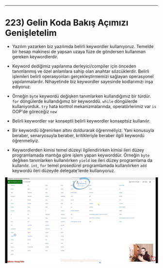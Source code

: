 ***
# 223) Gelin Koda Bakış Açımızı Genişletelim
- Yazılım yazarken biz yazılımda belirli keywordler kullanıyoruz. Temelde bir hesap makinesi de yapsan uzaya füze de göndersen kullanman gereken keywordlerdir.

- Keyword dediğimiz yapılanma derleyici/compiler için önceden tanımlanmış ve özel anlamlara sahip olan anahtar sözcüklerdir. Belirli işlemleri belirli operasyonları gerçekleştirmemizi sağlayan operasyonel yapılanmalardır. Nihayetinde biz keywordler sayesinde kodlarımızı inşa ediyoruz.

- Örneğin `byte` keywordü değişken tanımlarken kullandığımız bir türdür. `for` döngülerde kullandığımız bir keyworddü. `while` döngülerde kullanıyorduk. `try` hata kontrol mekanizmalarında, operatörlerimiz var `is` OOP'de göreceğiz `new`

- Belirli keywordler var konseptli belirli keywordler konseptsiz kullanılır.

- Bir keywordü öğrenirken altını doldurarak öğrenmeliyiz. Yani konusuyla beraber, senaryosuyla beraber, kritikleriyle beraber ilgili keywordü öğrenmeliyiz.

- Keywordlerden kimisi temel düzeyi ilgilendirirken kimisi ileri düzey programlamada mantığa göre işlem yapan keyworddür. Örneğin `byte` değiken tanımlarken kullanılırken `yield` ise ileri düzey programlama da kullanılır. `int`, `for` temel prosedürel programlamada kullanılırken `add` keywordü ileri düzeyde delegate'lerde kullanıyoruz.

<img src="1.png" width ="auto">